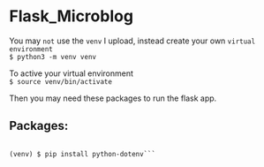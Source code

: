 # Flask_Microblog
You may `not` use the `venv` I upload, instead create your own `virtual environment`        
```$ python3 -m venv venv```              

To active your virtual environment      
```$ source venv/bin/activate```        

Then you may need these packages to run the flask app.
## Packages:
```(venv) $ pip install flask  

(venv) $ pip install python-dotenv```
